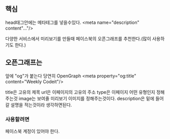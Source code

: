 ## 핵심
head태그안에는 메타테그를 넣을수있다.
\<meta name="description" content"..."/>

다양한 서비스에서 미리보기를 만들때 페이스북의 오픈그래프를 추천한다.(많이 사용하기도 한다.)

## 오픈그래프는
앞에 "og"가 붙는다 당연히 OpenGraph
\<meta property="og:title" content="Weekly Codeit"/>

title은 고유의 제목
url은 이페이지의 고유의 주소
type은 이페이지 어떤 유형인지 정해주는것
image는 보여줄 미리보기 이미지를 정해주는것이다.
description은 밑에 들어갈 설명을 적는것이라 생각하면된다.

### 사용할려면
페이스북 계정이 있어야 한다.
